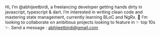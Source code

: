Hi, I’m @abhijeetbirdi, a freelancing developer getting hands dirty in javascript, typescript & dart.
I’m interested in writing clean code and mastering state management, currently learning BLoC and NgRx. 🌱
I’m looking to collaborate on ambitious projects looking to feature in ✨ top 10s ✨.
Send a message : abhijeetbirdi@gmail.com
